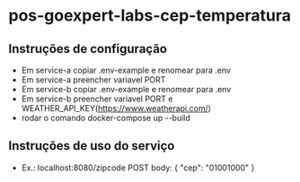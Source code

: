 # pos-goexpert-labs-cep-temperatura

## Instruções de configuração

- Em service-a copiar .env-example e renomear para .env
- Em service-a preencher variavel PORT
- Em service-b copiar .env-example e renomear para .env
- Em service-b preencher variavel PORT e WEATHER_API_KEY(https://www.weatherapi.com/)
- rodar o comando docker-compose up --build

## Instruções de uso do serviço

- Ex.: localhost:8080/zipcode POST body: { "cep": "01001000" }
